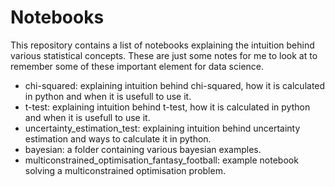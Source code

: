 # Notebooks

This repository contains a list of notebooks explaining the intuition behind various statistical concepts. These are just some notes for me to look at to remember some of these important element for data science.


*  chi-squared: explaining intuition behind chi-squared, how it is calculated in python and when it is usefull to use it.
*  t-test: explaining intuition behind t-test, how it is calculated in python and when it is usefull to use it.
*  uncertainty_estimation_test: explaining intuition behind uncertainty estimation and ways to calculate it in python.
*  bayesian: a folder containing various bayesian examples.
*  multiconstrained_optimisation_fantasy_football: example notebook solving a multiconstrained optimisation problem.
